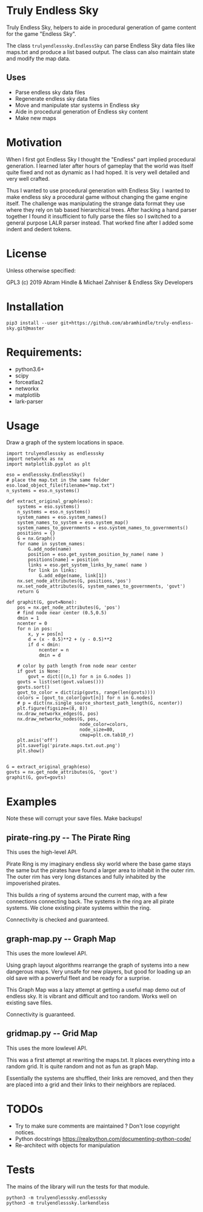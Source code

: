 # Truly Endless Sky
 
Truly Endless Sky, helpers to aide in procedural generation of game content for the game "Endless Sky".

The class `trulyendlesssky.EndlessSky` can parse Endless Sky data files like maps.txt and produce a list based output. The class can also maintain state and modify the map data.

## Uses

* Parse endless sky data files
* Regenerate endless sky data files
* Move and manipulate star systems in Endless sky
* Aide in procedural generation of Endless sky content
* Make new maps

# Motivation

When I first got Endless Sky I thought the "Endless" part implied procedural generation. I learned later after hours of gameplay that the world was itself quite fixed and not as dynamic as I had hoped. It is very well detailed and very well crafted.

Thus I wanted to use procedural generation with Endless Sky. I wanted to make endless sky a procedural game without changing the game engine itself. The challenge was manipulating the strange data format they use where they rely on tab based hierarchical trees. After hacking a hand parser together I found it insufficient to fully parse the files so I switched to a general purpose LALR parser instead. That worked fine after I added some indent and dedent tokens.


# License

Unless otherwise specified:

GPL3 (c) 2019 Abram Hindle & Michael Zahniser & Endless Sky Developers

# Installation

```
pip3 install --user git+https://github.com/abramhindle/truly-endless-sky.git@master
```

# Requirements:

* python3.6+
* scipy
* forceatlas2
* networkx
* matplotlib
* lark-parser

# Usage

Draw a graph of the system locations in space.

```
import trulyendlesssky as endlesssky
import networkx as nx
import matplotlib.pyplot as plt

eso = endlesssky.EndlessSky()
# place the map.txt in the same folder
eso.load_object_file(filename="map.txt")
n_systems = eso.n_systems()

def extract_original_graph(eso):
    systems = eso.systems()
    n_systems = eso.n_systems()
    system_names = eso.system_names()
    system_names_to_system = eso.system_map()
    system_names_to_governments = eso.system_names_to_governments()
    positions = {}
    G = nx.Graph()
    for name in system_names:
        G.add_node(name)
        position = eso.get_system_position_by_name( name )
        positions[name] = position
        links = eso.get_system_links_by_name( name )
        for link in links:
            G.add_edge(name, link[1])
    nx.set_node_attributes(G, positions,'pos')
    nx.set_node_attributes(G, system_names_to_governments, 'govt')
    return G

def graphit(G, govt=None):
    pos = nx.get_node_attributes(G, 'pos')
    # find node near center (0.5,0.5)
    dmin = 1
    ncenter = 0
    for n in pos:
        x, y = pos[n]
        d = (x - 0.5)**2 + (y - 0.5)**2
        if d < dmin:
            ncenter = n
            dmin = d

    # color by path length from node near center
    if govt is None:
        govt = dict([(n,1) for n in G.nodes ])
    govts = list(set(govt.values()))
    govts.sort()
    govt_to_color = dict(zip(govts, range(len(govts))))
    colors = [govt_to_color[govt[n]] for n in G.nodes]
    # p = dict(nx.single_source_shortest_path_length(G, ncenter))
    plt.figure(figsize=(8, 8))
    nx.draw_networkx_edges(G, pos)
    nx.draw_networkx_nodes(G, pos,
                           node_color=colors,
                           node_size=80,
                           cmap=plt.cm.tab10_r)
    plt.axis('off')
    plt.savefig('pirate.maps.txt.out.png')
    plt.show()


G = extract_original_graph(eso)
govts = nx.get_node_attributes(G, 'govt')
graphit(G, govt=govts)
```

# Examples

Note these will corrupt your save files. Make backups!

## pirate-ring.py -- The Pirate Ring

This uses the high-level API.

Pirate Ring is my imaginary endless sky world where the base game stays the same but the pirates have found a larger area to inhabit in the outer rim. The outer rim has very long distances and fully inhabited by the impoverished pirates.

This builds a ring of systems around the current map, with a few connections connecting back. The systems in the ring are all pirate systems. We clone existing pirate systems within the ring.

Connectivity is checked and guaranteed.

## graph-map.py -- Graph Map

This uses the more lowlevel API.

Using graph layout algorithms rearrange the graph of systems into a new dangerous maps. Very unsafe for new players, but good for loading up an old save with a powerful fleet and be ready for a surprise.

This Graph Map was a lazy attempt at getting a useful map demo out of endless sky. It is vibrant and difficult and too random. Works well on existing save files.

Connectivity is guaranteed.

## gridmap.py -- Grid Map

This uses the more lowlevel API.

This was a first attempt at rewriting the maps.txt. It places everything into a random grid. It is quite random and not as fun as graph Map.

Essentially the systems are shuffled, their links are removed, and then they are placed into a grid and their links to their neighbors are replaced.


# TODOs

* Try to make sure comments are maintained ? Don't lose copyright notices.
* Python docstrings https://realpython.com/documenting-python-code/
* Re-architect with objects for manipulation

# Tests

The mains of the library will run the tests for that module.

```
python3 -m trulyendlesssky.endlesssky
python3 -m trulyendlesssky.larkendless
```

